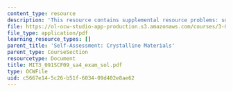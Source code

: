 ```yaml
---
content_type: resource
description: 'This resource contains supplemental resource problems: solution outline.'
file: https://ol-ocw-studio-app-production.s3.amazonaws.com/courses/3-091sc-introduction-to-solid-state-chemistry-fall-2010/c5667e145c26b51f603409d402e8ae62_MIT3_091SCF09_sa4_exam_sol.pdf
file_type: application/pdf
learning_resource_types: []
parent_title: 'Self-Assessment: Crystalline Materials'
parent_type: CourseSection
resourcetype: Document
title: MIT3_091SCF09_sa4_exam_sol.pdf
type: OCWFile
uid: c5667e14-5c26-b51f-6034-09d402e8ae62
---
```

